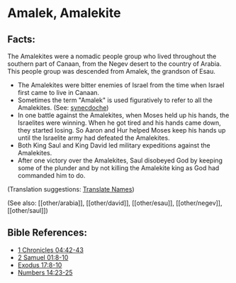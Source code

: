 # Amalek, Amalekite #

## Facts: ##

The Amalekites were a nomadic people group who lived throughout the southern part of Canaan, from the Negev desert to the country of Arabia.  This people group was descended from Amalek, the grandson of Esau.

 
* The Amalekites were bitter enemies of Israel from the time when Israel first came to live in Canaan.
* Sometimes the term "Amalek" is used figuratively to refer to all the Amalekites. (See: [synecdoche](en/ta-vol1/translate/man/figs-synecdoche))
* In one battle against the Amalekites, when Moses held up his hands, the Israelites were winning. When he got tired and his hands came down, they started losing. So Aaron and Hur helped Moses keep his hands up until the Israelite army had defeated the Amalekites.
* Both King Saul and King David led military expeditions against the Amalekites.
* After one victory over the Amalekites, Saul disobeyed God by keeping some of the plunder and by not killing the Amalekite king as God had commanded him to do.

(Translation suggestions: [Translate Names](en/ta-vol1/translate/man/translate-names))

(See also: [[other/arabia]], [[other/david]], [[other/esau]], [[other/negev]], [[other/saul]])



## Bible References: ##

* [1 Chronicles 04:42-43](en/tn/1ch/help/04/42)
* [2 Samuel 01:8-10](en/tn/2sa/help/01/08)
* [Exodus 17:8-10](en/tn/exo/help/17/08)
* [Numbers 14:23-25](en/tn/num/help/14/23)